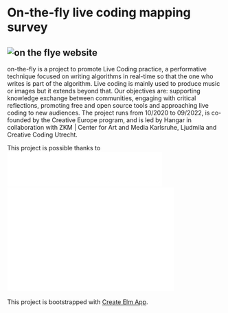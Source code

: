 # On-the-fly live coding mapping survey

 ## ![on the flye website](https://onthefly.space/)

 on-the-fly is a project to promote Live Coding practice, a performative technique focused on writing algorithms in real-time so that the one who writes is part of the algorithm. Live coding is mainly used to produce music or images but it extends beyond that. Our objectives are: supporting knowledge exchange between communities, engaging with critical reflections, promoting free and open source tools and approaching live coding to new audiences. The project runs from 10/2020 to 09/2022, is co-founded by the Creative Europe program, and is led by Hangar in collaboration with ZKM | Center for Art and Media Karlsruhe, Ljudmila and Creative Coding Utrecht.

This project is possible thanks to
 ![CCE](public/CCE.png)
 ![SF](public/logo_sci.gif)

This project is bootstrapped with [Create Elm App](https://github.com/halfzebra/create-elm-app).

